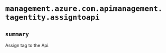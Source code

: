 # `management.azure.com.apimanagement.tagentity.assigntoapi`

## `summary`
Assign tag to the Api.


